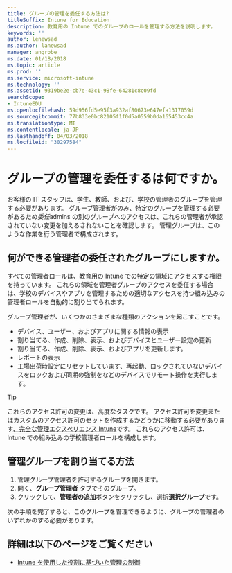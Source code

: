 ```yaml
---
title: グループの管理を委任する方法は?
titleSuffix: Intune for Education
description: 教育用の Intune でのグループのロールを管理する方法を説明します。
keywords: ''
author: lenewsad
ms.author: lanewsad
manager: angrobe
ms.date: 01/18/2018
ms.topic: article
ms.prod: ''
ms.service: microsoft-intune
ms.technology: ''
ms.assetid: 9319be2e-cb7e-43c1-98fe-64281c8c09fd
searchScope:
- IntuneEDU
ms.openlocfilehash: 59d956fd5e95f3a932af80673e647efa1317059d
ms.sourcegitcommit: 77b833e0bc82105f1f0d5a0559b0da165453cc4a
ms.translationtype: MT
ms.contentlocale: ja-JP
ms.lasthandoff: 04/03/2018
ms.locfileid: "30297584"
---
```

# <a name="what-is-delegating-group-management"></a>グループの管理を委任するは何ですか。

お客様の IT スタッフは、学生、教師、および、学校の管理者のグループを管理する必要があります。 グループ管理者がのみ、特定のグループを管理する必要があるため*委任*admins の別のグループへのアクセスは、これらの管理者が承認されていない変更を加えるされないことを確認します。 管理グループは、このような作業を行う管理者で構成されます。

## <a name="what-can-admins-do-to-their-delegated-groups"></a>何ができる管理者の委任されたグループにしますか。

すべての管理者ロールは、教育用の Intune での特定の領域にアクセスする権限を持っています。 これらの領域を管理者グループのアクセスを委任する場合は、学校のデバイスやアプリを管理するための適切なアクセスを持つ組み込みの管理者ロールを自動的に割り当てられます。 

グループ管理者が、いくつかのさまざまな種類のアクションを起こすことです。

- デバイス、ユーザー、およびアプリに関する情報の表示
- 割り当てる、作成、削除、表示、およびデバイスとユーザー設定の更新
- 割り当てる、作成、削除、表示、およびアプリを更新します。
- レポートの表示
- 工場出荷時設定にリセットしています、再起動、ロックされていないデバイスをロックおよび同期の強制をなどのデバイスでリモート操作を実行します。

> [!TIP]
> これらのアクセス許可の変更は、高度なタスクです。 アクセス許可を変更またはカスタムのアクセス許可のセットを作成するかどうかに移動する必要があります[、完全な管理エクスペリエンス Intune](group-admin-delegate.md#find-out-more)です。 これらのアクセス許可は、Intune での組み込みの学校管理者ロールを構成します。 

## <a name="how-do-i-assign-admin-groups"></a>管理グループを割り当てる方法

1. 管理グループ管理者を許可するグループを開きます。
2. 開く、**グループ管理者** タブでそのグループ。
3. クリックして、**管理者の追加**ボタンをクリックし、選択**選択グループ**です。

次の手順を完了すると、このグループを管理できるように、グループの管理者のいずれかのする必要があります。

## <a name="find-out-more"></a>詳細は以下のページをご覧ください

  - [Intune を使用した役割に基づいた管理の制御](https://docs.microsoft.com/intune/role-based-access-control)
